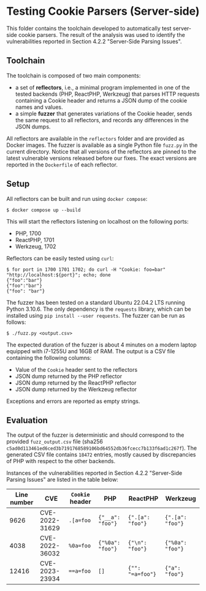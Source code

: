 Testing Cookie Parsers (Server-side)
====================================
This folder contains the toolchain developed to automatically test server-side cookie parsers. The result of the analysis was used to identify the vulnerabilities reported in Section 4.2.2 "Server-Side Parsing Issues".


Toolchain
---------
The toolchain is composed of two main components:
* a set of **reflectors**, i.e., a minimal program implemented in one of the tested backends (PHP, ReactPHP, Werkzeug) that parses HTTP requests containing a Cookie header and returns a JSON dump of the cookie names and values.
* a simple **fuzzer** that generates variations of the Cookie header, sends the same request to all reflectors, and records any differences in the JSON dumps.

All reflectors are available in the `reflectors` folder and are provided as Docker images. The fuzzer is available as a single Python file `fuzz.py` in the current directory. Notice that all versions of the reflectors are pinned to the latest vulnerable versions released before our fixes. The exact versions are reported in the `Dockerfile` of each reflector.


Setup
-----
All reflectors can be built and run using `docker compose`:
```
$ docker compose up --build
```

This will start the reflectors listening on localhost on the following ports:
* PHP, 1700
* ReactPHP, 1701
* Werkzeug, 1702

Reflectors can be easily tested using `curl`:
```
$ for port in 1700 1701 1702; do curl -H "Cookie: foo=bar" "http://localhost:${port}"; echo; done
{"foo":"bar"}
{"foo":"bar"}
{"foo": "bar"}
```

The fuzzer has been tested on a standard Ubuntu 22.04.2 LTS running Python 3.10.6. The only dependency is the `requests` library, which can be installed using `pip install --user requests`. The fuzzer can be run as follows:
```
$ ./fuzz.py <output.csv>
```

The expected duration of the fuzzer is about 4 minutes on a modern laptop equipped with i7-1255U and 16GB of RAM. The output is a CSV file containing the following columns:
* Value of the `Cookie` header sent to the reflectors
* JSON dump returned by the PHP reflector
* JSON dump returned by the ReactPHP reflector
* JSON dump returned by the Werkzeug reflector

Exceptions and errors are reported as empty strings.


Evaluation
----------
The output of the fuzzer is deterministic and should correspond to the provided `fuzz_output.csv` file (sha256 `c5ad0d113461ed6ced3b7191768589106bd64552db36fcecc7b133f6ad1c267f`). The generated CSV file contains `18472` entries, mostly caused by discrepancies of PHP with respect to the other backends.

Instances of the vulnerabilities reported in Section 4.2.2 "Server-Side Parsing Issues" are listed in the table below:

| Line number |             CVE | `Cookie` header |               PHP |          ReactPHP |         Werkzeug |
|-------------|-----------------|-----------------|-------------------|-------------------|------------------|
|        9626 |  CVE-2022-31629 |       `.[a=foo` |  `{"__a": "foo"}` |  `{".[a": "foo"}` | `{".[a": "foo"}` |
|        4038 |  CVE-2022-36032 |       `%0a=foo` |  `{"%0a": "foo"}` |   `{"\n": "foo"}` | `{"%0a": "foo"}` |
|       12416 |  CVE-2023-23934 |       `==a=foo` |              `[]` |  `{"": "=a=foo"}` |   `{"a": "foo"}` |
